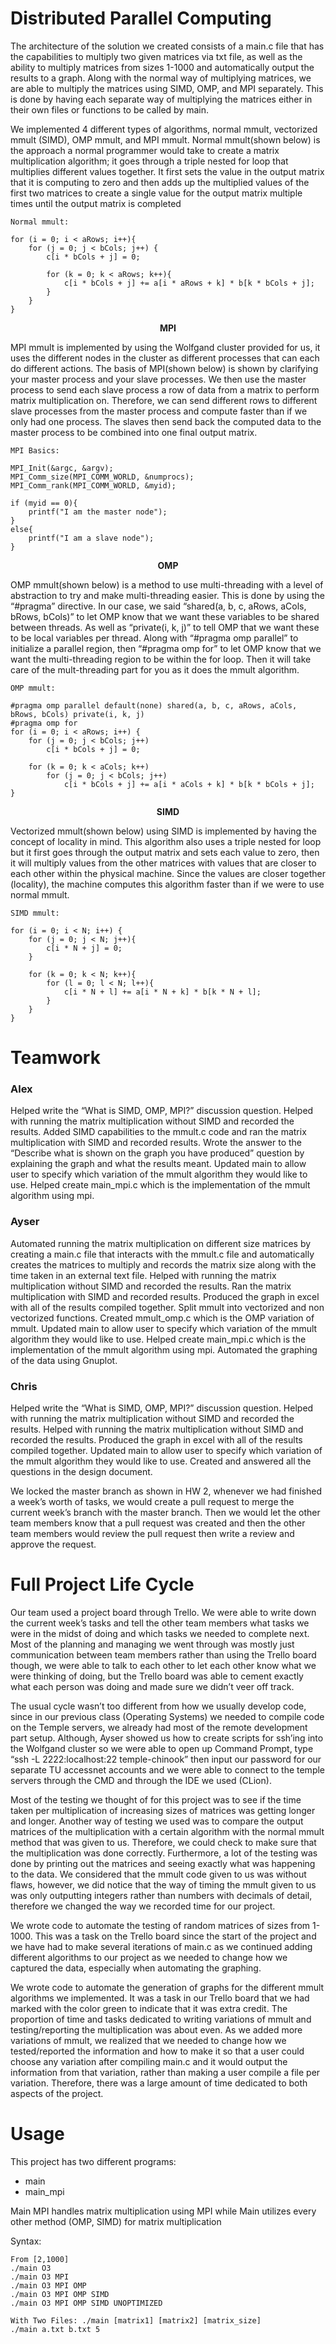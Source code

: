 # Distributed Parallel Computing
The architecture of the solution we created consists of a main.c file that has the capabilities to multiply two given matrices via txt file, as well as the ability to multiply matrices from sizes 1-1000 and automatically output the results to a graph. Along with the normal way of multiplying matrices, we are able to multiply the matrices using SIMD, OMP, and MPI separately. This is done by having each separate way of multiplying the matrices either in their own files or functions to be called by main. 

We implemented 4 different types of algorithms, normal mmult, vectorized mmult (SIMD), OMP mmult, and MPI mmult. Normal mmult(shown below) is the approach a normal programmer would take to create a matrix multiplication algorithm; it goes through a triple nested for loop that multiplies different values together. It first sets the value in the output matrix that it is computing to zero and then adds up the multiplied values of the first two matrices to create a single value for the output matrix multiple times until the output matrix is completed

	Normal mmult:
	
	for (i = 0; i < aRows; i++){
		for (j = 0; j < bCols; j++) {
			c[i * bCols + j] = 0;

			for (k = 0; k < aRows; k++){
				c[i * bCols + j] += a[i * aRows + k] * b[k * bCols + j];
			}
		}
	}

<p align="center">
<b>MPI</b>
</p>
<p>MPI mmult is implemented by using the Wolfgand cluster provided for us, it uses the different nodes in the cluster as different processes that can each do different actions. The basis of MPI(shown below) is shown by clarifying your master process and your slave processes. We then use the master process to send each slave process a row of data from a matrix to perform matrix multiplication on. Therefore, we can send different rows to different slave processes from the master process and compute faster than if we only had one process. The slaves then send back the computed data to the master process to be combined into one final output matrix.</p>
	
	MPI Basics:
	
	MPI_Init(&argc, &argv);
	MPI_Comm_size(MPI_COMM_WORLD, &numprocs);
	MPI_Comm_rank(MPI_COMM_WORLD, &myid);
	
	if (myid == 0){
		printf("I am the master node");
	}
	else{
		printf("I am a slave node");
	}

<p align="center">
<b>OMP</b>
</p>
<p>OMP mmult(shown below) is a method to use multi-threading with a level of abstraction to try and make multi-threading easier. This is done by using the “#pragma” directive. In our case, we said “shared(a, b, c, aRows, aCols, bRows, bCols)” to let OMP know that we want these variables to be shared between threads. As well as “private(i, k, j)” to tell OMP that we want these to be local variables per thread. Along with “#pragma omp parallel” to initialize a parallel region, then “#pragma omp for” to let OMP know that we want the multi-threading region to be within the for loop. Then it will take care of the mult-threading part for you as it does the mmult algorithm.</p>

	OMP mmult:
	
	#pragma omp parallel default(none) shared(a, b, c, aRows, aCols, bRows, bCols) private(i, k, j)
	#pragma omp for
	for (i = 0; i < aRows; i++) {
		for (j = 0; j < bCols; j++)
			c[i * bCols + j] = 0;
            
		for (k = 0; k < aCols; k++)
			for (j = 0; j < bCols; j++)
				c[i * bCols + j] += a[i * aCols + k] * b[k * bCols + j];
	}

<p align="center">
<b>SIMD</b>
</p>
<p>Vectorized mmult(shown below) using SIMD is implemented by having the concept of locality in mind. This algorithm also uses a triple nested for loop but it first goes through the output matrix and sets each value to zero, then it will multiply values from the other matrices with values that are closer to each other within the physical machine. Since the values are closer together (locality), the machine computes this algorithm faster than if we were to use normal mmult.</p>

	SIMD mmult:
	
	for (i = 0; i < N; i++) {
		for (j = 0; j < N; j++){
			c[i * N + j] = 0;
		}
		
		for (k = 0; k < N; k++){
			for (l = 0; l < N; l++){
				c[i * N + l] += a[i * N + k] * b[k * N + l];
			}	
		}
	}

# Teamwork
### Alex
Helped write the “What is SIMD, OMP, MPI?” discussion question. Helped with running the matrix multiplication without SIMD and recorded the results. Added SIMD capabilities to the mmult.c code and ran the matrix multiplication with SIMD and recorded results. Wrote the answer to the “Describe what is shown on the graph you have produced” question by explaining the graph and what the results meant. Updated main to allow user to specify which variation of the mmult algorithm they would like to use. Helped create main_mpi.c which is the implementation of the mmult algorithm using mpi. 

### Ayser
Automated running the matrix multiplication on different size matrices by creating a main.c file that interacts with the mmult.c file and automatically creates the matrices to multiply and records the matrix size along with the time taken in an external text file. Helped with running the matrix multiplication without SIMD and recorded the results. Ran the matrix multiplication with SIMD and recorded results. Produced the graph in excel with all of the results compiled together. Split mmult into vectorized and non vectorized functions. Created mmult_omp.c which is the OMP variation of mmult. Updated main to allow user to specify which variation of the mmult algorithm they would like to use. Helped create main_mpi.c which is the implementation of the mmult algorithm using mpi. Automated the graphing of the data using Gnuplot. 

### Chris
Helped write the “What is SIMD, OMP, MPI?” discussion question. Helped with running the matrix multiplication without SIMD and recorded the results. Helped with running the matrix multiplication without SIMD and recorded the results. Produced the graph in excel with all of the results compiled together. Updated main to allow user to specify which variation of the mmult algorithm they would like to use. Created and answered all the questions in the design document.

We locked the master branch as shown in HW 2, whenever we had finished a week’s worth of tasks, we would create a pull request to merge the current week’s branch with the master branch. Then we would let the other team members know that a pull request was created and then the other team members would review the pull request then write a review and approve the request. 

# Full Project Life Cycle
Our team used a project board through Trello. We were able to write down the current week’s tasks and tell the other team members what tasks we were in the midst of doing and which tasks we needed to complete next. Most of the planning and managing we went through was mostly just communication between team members rather than using the Trello board though, we were able to talk to each other to let each other know what we were thinking of doing, but the Trello board was able to cement exactly what each person was doing and made sure we didn’t veer off track.

The usual cycle wasn’t too different from how we usually develop code, since in our previous class (Operating Systems) we needed to compile code on the Temple servers, we already had most of the remote development part setup. Although, Ayser showed us how to create scripts for ssh’ing into the Wolfgand cluster so we were able to open up Command Prompt, type “ssh -L 2222:localhost:22 temple-chinook” then input our password for our separate TU accessnet accounts and we were able to connect to the temple servers through the CMD and through the IDE we used (CLion). 

Most of the testing we thought of for this project was to see if the time taken per multiplication of increasing sizes of matrices was getting longer and longer. Another way of testing we used was to compare the output matrices of the multiplication with a certain algorithm with the normal mmult method that was given to us. Therefore, we could check to make sure that the multiplication was done correctly. Furthermore, a lot of the testing was done by printing out the matrices and seeing exactly what was happening to the data. We considered that the mmult code given to us was without flaws, however, we did notice that the way of timing the mmult given to us was only outputting integers rather than numbers with decimals of detail, therefore we changed the way we recorded time for our project.

We wrote code to automate the testing of random matrices of sizes from 1-1000. This was a task on the Trello board since the start of the project and we have had to make several iterations of main.c as we continued adding different algorithms to our project as we needed to change how we captured the data, especially when automating the graphing. 

We wrote code to automate the generation of graphs for the different mmult algorithms we implemented. It was a task in our Trello board that we had marked with the color green to indicate that it was extra credit.
The proportion of time and tasks dedicated to writing variations of mmult and testing/reporting the multiplication was about even. As we added more variations of mmult, we realized that we needed to change how we tested/reported the information and how to make it so that a user could choose any variation after compiling main.c and it would output the information from that variation, rather than making a user compile a file per variation. Therefore, there was a large amount of time dedicated to both aspects of the project.

# Usage
This project has two different programs:  
* main
* main_mpi

Main MPI handles matrix multiplication using MPI while Main utilizes every other method (OMP, SIMD) for matrix multiplication

Syntax:

	From [2,1000]
	./main O3
	./main O3 MPI
	./main O3 MPI OMP
	./main O3 MPI OMP SIMD
	./main O3 MPI OMP SIMD UNOPTIMIZED
	
	With Two Files: ./main [matrix1] [matrix2] [matrix_size]
	./main a.txt b.txt 5
